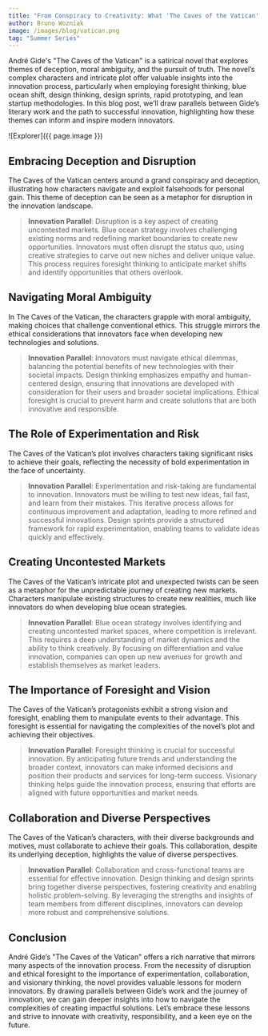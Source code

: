 ```yaml
---
title: "From Conspiracy to Creativity: What 'The Caves of the Vatican' Teaches Us About Innovation"
author: Bruno Wozniak
image: /images/blog/vatican.png
tag: "Summer Series"
---
```


André Gide's "The Caves of the Vatican" is a satirical novel that explores themes of deception, moral ambiguity, and the pursuit of truth. The novel’s complex characters and intricate plot offer valuable insights into the innovation process, particularly when employing foresight thinking, blue ocean shift, design thinking, design sprints, rapid prototyping, and lean startup methodologies. In this blog post, we’ll draw parallels between Gide’s literary work and the path to successful innovation, highlighting how these themes can inform and inspire modern innovators.

![Explorer]({{ page.image }})

<!--more-->

## Embracing Deception and Disruption

The Caves of the Vatican centers around a grand conspiracy and deception, illustrating how characters navigate and exploit falsehoods for personal gain. This theme of deception can be seen as a metaphor for disruption in the innovation landscape.

> **Innovation Parallel**: Disruption is a key aspect of creating uncontested markets. Blue ocean strategy involves challenging existing norms and redefining market boundaries to create new opportunities. Innovators must often disrupt the status quo, using creative strategies to carve out new niches and deliver unique value. This process requires foresight thinking to anticipate market shifts and identify opportunities that others overlook.

## Navigating Moral Ambiguity

In The Caves of the Vatican, the characters grapple with moral ambiguity, making choices that challenge conventional ethics. This struggle mirrors the ethical considerations that innovators face when developing new technologies and solutions.

> **Innovation Parallel**: Innovators must navigate ethical dilemmas, balancing the potential benefits of new technologies with their societal impacts. Design thinking emphasizes empathy and human-centered design, ensuring that innovations are developed with consideration for their users and broader societal implications. Ethical foresight is crucial to prevent harm and create solutions that are both innovative and responsible.

## The Role of Experimentation and Risk

The Caves of the Vatican’s plot involves characters taking significant risks to achieve their goals, reflecting the necessity of bold experimentation in the face of uncertainty.

> **Innovation Parallel**: Experimentation and risk-taking are fundamental to innovation. Innovators must be willing to test new ideas, fail fast, and learn from their mistakes. This iterative process allows for continuous improvement and adaptation, leading to more refined and successful innovations. Design sprints provide a structured framework for rapid experimentation, enabling teams to validate ideas quickly and effectively.

## Creating Uncontested Markets

The Caves of the Vatican’s intricate plot and unexpected twists can be seen as a metaphor for the unpredictable journey of creating new markets. Characters manipulate existing structures to create new realities, much like innovators do when developing blue ocean strategies.

> **Innovation Parallel**: Blue ocean strategy involves identifying and creating uncontested market spaces, where competition is irrelevant. This requires a deep understanding of market dynamics and the ability to think creatively. By focusing on differentiation and value innovation, companies can open up new avenues for growth and establish themselves as market leaders.

## The Importance of Foresight and Vision

The Caves of the Vatican’s protagonists exhibit a strong vision and foresight, enabling them to manipulate events to their advantage. This foresight is essential for navigating the complexities of the novel’s plot and achieving their objectives.

> **Innovation Parallel**: Foresight thinking is crucial for successful innovation. By anticipating future trends and understanding the broader context, innovators can make informed decisions and position their products and services for long-term success. Visionary thinking helps guide the innovation process, ensuring that efforts are aligned with future opportunities and market needs.

## Collaboration and Diverse Perspectives

The Caves of the Vatican’s characters, with their diverse backgrounds and motives, must collaborate to achieve their goals. This collaboration, despite its underlying deception, highlights the value of diverse perspectives.

> **Innovation Parallel**: Collaboration and cross-functional teams are essential for effective innovation. Design thinking and design sprints bring together diverse perspectives, fostering creativity and enabling holistic problem-solving. By leveraging the strengths and insights of team members from different disciplines, innovators can develop more robust and comprehensive solutions.

## Conclusion

André Gide’s "The Caves of the Vatican" offers a rich narrative that mirrors many aspects of the innovation process. From the necessity of disruption and ethical foresight to the importance of experimentation, collaboration, and visionary thinking, the novel provides valuable lessons for modern innovators. By drawing parallels between Gide’s work and the journey of innovation, we can gain deeper insights into how to navigate the complexities of creating impactful solutions. Let’s embrace these lessons and strive to innovate with creativity, responsibility, and a keen eye on the future.
